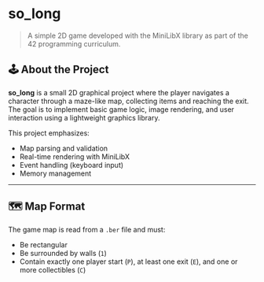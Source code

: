 # so_long

> A simple 2D game developed with the MiniLibX library as part of the 42 programming curriculum.

## 🕹️ About the Project

**so_long** is a small 2D graphical project where the player navigates a character through a maze-like map, collecting items and reaching the exit. The goal is to implement basic game logic, image rendering, and user interaction using a lightweight graphics library.

This project emphasizes:
- Map parsing and validation
- Real-time rendering with MiniLibX
- Event handling (keyboard input)
- Memory management

---

## 🗺️ Map Format

The game map is read from a `.ber` file and must:
- Be rectangular
- Be surrounded by walls (`1`)
- Contain exactly one player start (`P`), at least one exit (`E`), and one or more collectibles (`C`)
